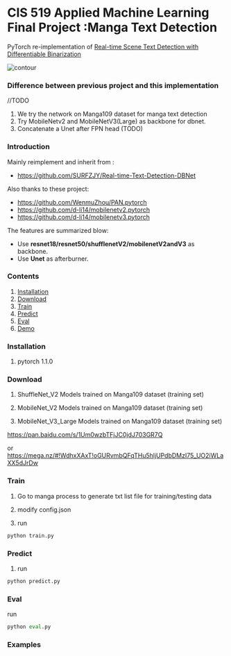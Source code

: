 # CIS 519 Applied Machine Learning Final Project :Manga Text Detection

PyTorch re-implementation of [Real-time Scene Text Detection with Differentiable Binarization](https://arxiv.org/abs/1911.08947)

<img src="https://github.com/SURFZJY/Real-time-Text-Detection/blob/master/demo/dbnet.png" alt="contour" >

### Difference between previous project and this implementation
//TODO
1. We try the network on Manga109 dataset for manga text detection
2. Try MobileNetv2 and MobileNetV3(Large) as backbone for dbnet.
3. Concatenate a Unet after FPN head (TODO)

### Introduction
Mainly reimplement and inherit from :
- https://github.com/SURFZJY/Real-time-Text-Detection-DBNet

Also thanks to these project:

- https://github.com/WenmuZhou/PAN.pytorch
- https://github.com/d-li14/mobilenetv2.pytorch
- https://github.com/d-li14/mobilenetv3.pytorch

The features are summarized blow:

+ Use **resnet18/resnet50/shufflenetV2/mobilenetV2andV3** as backbone.  
+ Use **Unet** as afterburner.  


### Contents

1. [Installation](#installation)
2. [Download](#download)
3. [Train](#train)
4. [Predict](#predict)
5. [Eval](#eval)
6. [Demo](#demo)


### Installation

1. pytorch 1.1.0
 
### Download

1. ShuffleNet_V2 Models trained on Manga109 dataset (training set) 

2. MobileNet_V2 Models trained on Manga109 dataset (training set) 

3. MobileNet_V3_Large Models trained on Manga109 dataset (training set)

https://pan.baidu.com/s/1Um0wzbTFjJC0jdJ703GR7Q

or https://mega.nz/#!WdhxXAxT!oGURvmbQFqTHu5hljUPdbDMzI75_UO2iWLaXX5dJrDw

### Train

1. Go to manga process to generate txt list file for training/testing data

2. modify config.json

3. run 

```python
python train.py
```

### Predict

1. run 
```python
python predict.py
```

### Eval

run
```python
python eval.py
```

### Examples



